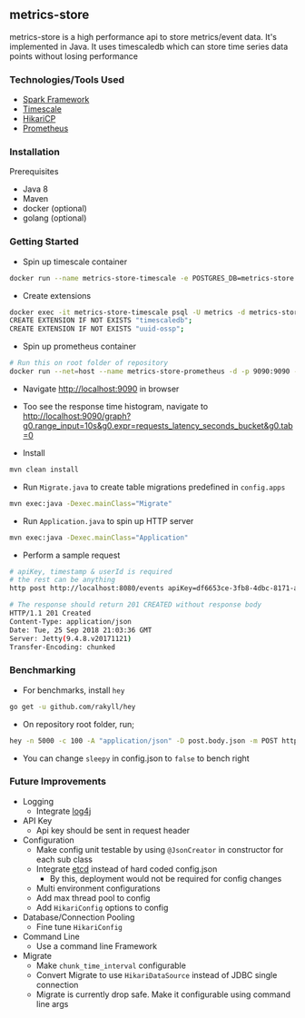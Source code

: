 ## metrics-store
metrics-store is a high performance api to store metrics/event data. It's implemented in Java. It uses timescaledb
which can store time series data points without losing performance

### Technologies/Tools Used
- [Spark Framework](http://sparkjava.com/)
- [Timescale](https://www.timescale.com/)
- [HikariCP](https://github.com/brettwooldridge/HikariCP)
- [Prometheus](https://prometheus.io/)
 
### Installation
Prerequisites
- Java 8
- Maven
- docker (optional)
- golang (optional)

### Getting Started
- Spin up timescale container
```sh
docker run --name metrics-store-timescale -e POSTGRES_DB=metrics-store -e POSTGRES_USER=metrics -e POSTGRES_PASSWORD=metrics@store -d -p 5432:5432 timescale/timescaledb
```
- Create extensions
```sh
docker exec -it metrics-store-timescale psql -U metrics -d metrics-store
CREATE EXTENSION IF NOT EXISTS "timescaledb";
CREATE EXTENSION IF NOT EXISTS "uuid-ossp";
```
- Spin up prometheus container
```sh
# Run this on root folder of repository
docker run --net=host --name metrics-store-prometheus -d -p 9090:9090 -v $(pwd)/prometheus.yml:/etc/prometheus/prometheus.yml prom/prometheus
```
- Navigate [http://localhost:9090](http://localhost:9090) in browser
- Too see the response time histogram, navigate to [http://localhost:9090/graph?g0.range_input=10s&g0.expr=requests_latency_seconds_bucket&g0.tab=0](http://localhost:9090/graph?g0.range_input=10s&g0.expr=requests_latency_seconds_bucket&g0.tab=0)

- Install
```sh
mvn clean install
```

- Run `Migrate.java` to create table migrations predefined in `config.apps`
```sh
mvn exec:java -Dexec.mainClass="Migrate"
``` 
- Run `Application.java` to spin up HTTP server
```sh
mvn exec:java -Dexec.mainClass="Application"
```
- Perform a sample request
```sh
# apiKey, timestamp & userId is required
# the rest can be anything
http post http://localhost:8080/events apiKey=df6653ce-3fb8-4dbc-8171-a0f98852357d userId=922337203685477 timestamp=1537876641 a=b c=d e=f

# The response should return 201 CREATED without response body
HTTP/1.1 201 Created
Content-Type: application/json
Date: Tue, 25 Sep 2018 21:03:36 GMT
Server: Jetty(9.4.8.v20171121)
Transfer-Encoding: chunked
```

### Benchmarking
- For benchmarks, install `hey`
```sh
go get -u github.com/rakyll/hey
```
- On repository root folder, run;
```sh
hey -n 5000 -c 100 -A "application/json" -D post.body.json -m POST http://localhost:8080/events
```
- You can change `sleepy` in config.json to `false` to bench right

### Future Improvements
- Logging
    - Integrate [log4j](https://logging.apache.org/log4j/2.x/)
- API Key
    - Api key should be sent in request header
- Configuration
    - Make config unit testable by using `@JsonCreator` in constructor for each sub class
    - Integrate [etcd](https://coreos.com/etcd/) instead of hard coded config.json
        - By this, deployment would not be required for config changes
    - Multi environment configurations
    - Add max thread pool to config
    - Add `HikariConfig` options to config
- Database/Connection Pooling
    - Fine tune `HikariConfig`
- Command Line
    - Use a command line Framework
- Migrate
    - Make `chunk_time_interval` configurable
    - Convert Migrate to use `HikariDataSource` instead of JDBC single connection
    - Migrate is currently drop safe. Make it configurable using command line args
